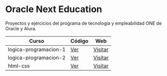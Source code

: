 # Oracle Next Education

Proyectos y ejercicios del programa de tecnología y empleabilidad ONE de Oracle y Alura.

| Curso                 | Código                                                                                    | Web                                                                                 |
| --------------------- | ----------------------------------------------------------------------------------------- | ----------------------------------------------------------------------------------- |
| logica-programacion-1 | [Ver](https://github.com/romanrios/oracle-next-education/tree/main/logica-programacion-1) | [Visitar](https://romanrios.github.io/oracle-next-education/logica-programacion-1/) |
| logica-programacion-2 | [Ver](https://github.com/romanrios/oracle-next-education/tree/main/logica-programacion-2) | [Visitar](https://romanrios.github.io/oracle-next-education/logica-programacion-2/) |
| html-css              | [Ver](https://github.com/romanrios/oracle-next-education/tree/main/html-css)              | [Visitar](https://romanrios.github.io/oracle-next-education/html-css/)              |
